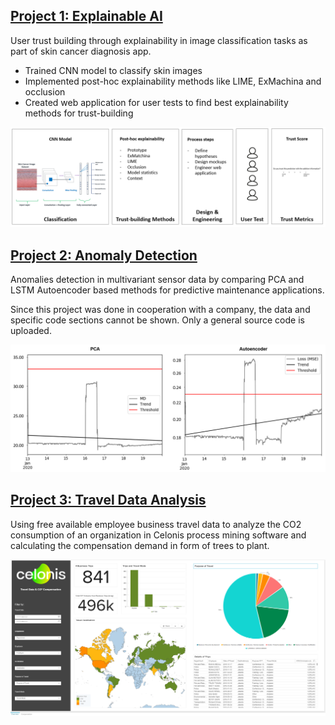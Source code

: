 
## [Project 1: Explainable AI]
User trust building through explainability in image classification tasks as part of skin cancer diagnosis app.
* Trained CNN model to classify skin images
* Implemented post-hoc explainability methods like LIME, ExMachina and occlusion
* Created web application for user tests to find best explainability methods for trust-building

![concept2](/image/Concept2.PNG)


## [Project 2: Anomaly Detection]
Anomalies detection in multivariant sensor data by comparing PCA and LSTM Autoencoder based methods for predictive maintenance applications.

Since this project was done in cooperation with a company, the data and specific code sections cannot be shown. Only a general source code is uploaded.

![](/image/Test11.PNG)


## [Project 3: Travel Data Analysis]
Using free available employee business travel data to analyze the CO2 consumption of an organization in Celonis process mining software and calculating the compensation demand in form of trees to plant.

![](/image/CelonisAnalysis.PNG)


[Project 1: Explainable AI]: https://github.com/sophiefuu/XAI
[Project 2: Anomaly Detection]: https://github.com/sophiefuu/AnomalyDetection
[Project 3: Travel Data Analysis]: https://lnkd.in/eagKdmB
